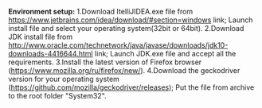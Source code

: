 **Environment setup:**
1.Download ItelliJIDEA.exe file from https://www.jetbrains.com/idea/download/#section=windows link;
Launch install file and select your operating system(32bit or 64bit).
2.Download JDK install file from http://www.oracle.com/technetwork/java/javase/downloads/jdk10-downloads-4416644.html link;
Launch JDK.exe file and accept all the requirements.
3.Install the latest version of Firefox browser (https://www.mozilla.org/ru/firefox/new/).
4.Download the geckodriver version for your operating system (https://github.com/mozilla/geckodriver/releases);
Put the file from archive to the root folder "System32".